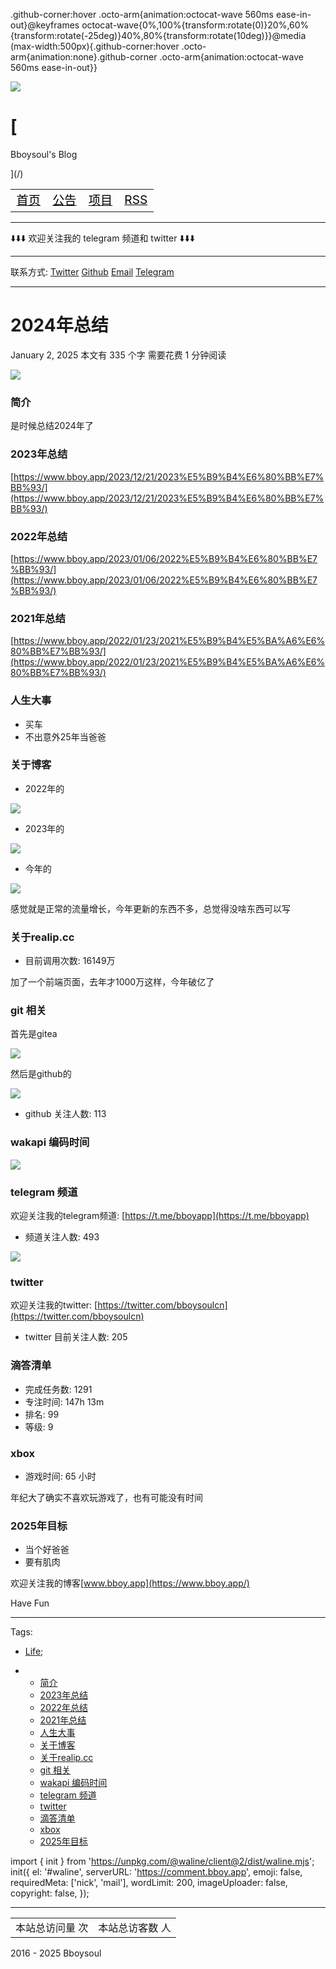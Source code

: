 [](https://github.com/bboysoulcn).github-corner:hover .octo-arm{animation:octocat-wave 560ms ease-in-out}@keyframes octocat-wave{0%,100%{transform:rotate(0)}20%,60%{transform:rotate(-25deg)}40%,80%{transform:rotate(10deg)}}@media (max-width:500px){.github-corner:hover .octo-arm{animation:none}.github-corner .octo-arm{animation:octocat-wave 560ms ease-in-out}}

[![](/oss/head.webp)](/)

# [

Bboysoul's Blog

](/)

<table width="100%"><tbody><tr align="center" style="font-size: larger;"><td><i class="fas fa-regular fa-house" style="color: #ff8e2d;"></i><a data-umami-event="menu_url" href="/" style="color: black;"><span>首页</span></a></td><td><i class="fas fa-regular fa-bullhorn" style="color: #ff8e2d;"></i><a data-umami-event="menu_url" href="/gonggao.html" style="color: black;"><span>公告</span></a></td><td><i class="fas fa-regular fa-code" style="color: #ff8e2d;"></i><a data-umami-event="menu_url" href="/projects.html" style="color: black;"><span>项目</span></a></td><td><i class="fas fa-regular fa-rss" style="color: #ff8e2d;"></i><a data-umami-event="menu_url" href="https://www.bboy.app/atom.xml" style="color: black;"><span>RSS</span></a></td></tr></tbody></table>

---

⬇️⬇️⬇️ 欢迎关注我的 telegram 频道和 twitter ⬇️⬇️⬇️

---

联系方式: [Twitter](https://twitter.com/bboysoulcn) [Github](https://github.com/bboysoulcn) [Email](/cdn-cgi/l/email-protection#d8babab7a1abb7adb498babab7a1f6b9a8a8) [Telegram](https://t.me/bboyapp)  

---

# 2024年总结

January 2, 2025 本文有 335 个字 需要花费 1 分钟阅读

![](/oss/20250102-3.webp)

### 简介

是时候总结2024年了

### 2023年总结

[https://www.bboy.app/2023/12/21/2023%E5%B9%B4%E6%80%BB%E7%BB%93/](https://www.bboy.app/2023/12/21/2023%E5%B9%B4%E6%80%BB%E7%BB%93/)

### 2022年总结

[https://www.bboy.app/2023/01/06/2022%E5%B9%B4%E6%80%BB%E7%BB%93/](https://www.bboy.app/2023/01/06/2022%E5%B9%B4%E6%80%BB%E7%BB%93/)

### 2021年总结

[https://www.bboy.app/2022/01/23/2021%E5%B9%B4%E5%BA%A6%E6%80%BB%E7%BB%93/](https://www.bboy.app/2022/01/23/2021%E5%B9%B4%E5%BA%A6%E6%80%BB%E7%BB%93/)

### 人生大事

-   买车
-   不出意外25年当爸爸

### 关于博客

-   2022年的

![](/oss/20230106-1.webp)

-   2023年的

![](/oss/20231221-1.webp)

-   今年的

![](/oss/20250102-1.webp)

感觉就是正常的流量增长，今年更新的东西不多，总觉得没啥东西可以写

### 关于realip.cc

-   目前调用次数: 16149万

加了一个前端页面，去年才1000万这样，今年破亿了

### git 相关

首先是gitea

![](/oss/20250102-3.webp)

然后是github的

![](/oss/20250102-2.webp)

-   github 关注人数: 113

### wakapi 编码时间

![](/oss/20250102-4.webp)

### telegram 频道

欢迎关注我的telegram频道: [https://t.me/bboyapp](https://t.me/bboyapp)

-   频道关注人数: 493

![](/oss/20250102-5.webp)

### twitter

欢迎关注我的twitter: [https://twitter.com/bboysoulcn](https://twitter.com/bboysoulcn)

-   twitter 目前关注人数: 205

### 滴答清单

-   完成任务数: 1291
-   专注时间: 147h 13m
-   排名: 99
-   等级: 9

### xbox

-   游戏时间: 65 小时

年纪大了确实不喜欢玩游戏了，也有可能没有时间

### 2025年目标

-   当个好爸爸
-   要有肌肉

欢迎关注我的博客[www.bboy.app](https://www.bboy.app/)

Have Fun

---

Tags:

-   [Life](https://www.bboy.app/tags/life/);

-   -   [简介](#简介)
    -   [2023年总结](#2023年总结)
    -   [2022年总结](#2022年总结)
    -   [2021年总结](#2021年总结)
    -   [人生大事](#人生大事)
    -   [关于博客](#关于博客)
    -   [关于realip.cc](#关于realipcc)
    -   [git 相关](#git-相关)
    -   [wakapi 编码时间](#wakapi-编码时间)
    -   [telegram 频道](#telegram-频道)
    -   [twitter](#twitter)
    -   [滴答清单](#滴答清单)
    -   [xbox](#xbox)
    -   [2025年目标](#2025年目标)

import { init } from 'https://unpkg.com/@waline/client@2/dist/waline.mjs'; init({ el: '#waline', serverURL: 'https://comment.bboy.app', emoji: false, requiredMeta: \['nick', 'mail'\], wordLimit: 200, imageUploader: false, copyright: false, });

---

<table style="width: 100%;"><tbody><tr align="center"><td><i class="fa fa-regular fa-eye " style="color: #ff8e2d;"></i>本站总访问量 <span id="pageviews"></span>次</td><td><i class="fa fa-regular fa-user " style="color: #ff8e2d;"></i>本站总访客数 <span id="visitors"></span>人</td></tr></tbody></table>

2016 - 2025 Bboysoul